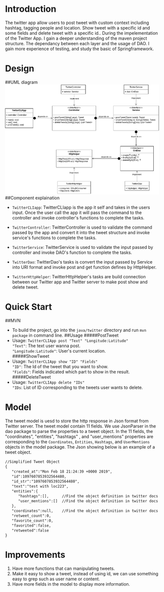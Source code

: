 # Introduction
The twitter app allow users to post tweet with custom context including hashtag, tagging people
and location. Show tweet with a specific id and some fields and delete tweet with a specific id..
During the impelementation of the Twitter App. I gain a deeper understanding of the maven project structure.
The dependancy between each layer and the usage of DAO. I gain more experience of testing, and study the basic
of Springframework. 

# Design  
##UML diagram
![twitterUML](./assets/twitterstructure.png)
##Component explaination
- `TwitterCLIapp`: TwitterCLIapp is the app it self and takes in the users input. Once the 
user call the app it will pass the command to the controller and invoke controller's functions
to complete the tasks.  
  
- `TwitterController`: TwitterController is used to validate the command passed by the app
and convert it into the tweet structure and invoke service's functions to complete the tasks.  
- `TwitterService`: TwitterService is used to validate the input passed by controller and invoke
DAO's function to complete the tasks.  
- `TwitterDao`: TwitterDao's tasks is convert the input passed by Service into URI format and 
invoke post and get function defines by HttpHelper.  
- `TwitterHttpHelper`: TwitterHttpHelper's tasks are build connection between our Twitter
app and Twitter server to make post show and delete tweet.  


# Quick Start
##MVN
- To build the project, go into the `java/twitter` directory and run `mvn package` in command 
line.
##Usage
#####PostTweet
- Usage: `TwitterCLIApp post "Text" "Longitude:Latitude"`  
`"Text"`: The text user wanna post.  
`"Longitude:Latitude"`: User's current location.  
#####ShowTweet
- Usage: `TwitterCLIApp show "ID" "Fields"`  
`"ID"`: The Id of the tweet that you want to show.  
`"Fields"`: Fields indicated which part to show in the result.
#####DeleteTweet
- Usage: `TwitterCLIApp delete "IDs"`  
`"IDs`: List of ID corresponding to the tweets user wants to delete.

# Model
The tweet model is uesd to store the http response in Json format from Twitter server.
The tweet model contain 11 fields. We use JsonParser in the dao package to parse the 
properties to a tweet object. In the 11 fields, the "coordinates", "entities", "hashtags"
, and "user_mentions" properties are corresponding to the `Coordinates`, `Entities`, 
`Hashtags`, and `UserMentions` objects in the model package. The Json showing below is an
example of a tweet object.
```
//Simplified Tweet Object 
{
   "created_at":"Mon Feb 18 21:24:39 +0000 2019",
   "id":1097607853932564480,
   "id_str":"1097607853932564480",
   "text":"test with loc223",
   "entities":{
      "hashtags":[],      //Find the object definition in twitter docs
      "user_mentions":[]  //Find the object definition in twitter docs
   },
   "coordinates":null,    //Find the object definition in twitter docs
   "retweet_count":0,
   "favorite_count":0,
   "favorited":false,
   "retweeted":false
}
```

# Improvements
1. Have more functions that can manipulating tweets.
2. Make it easy to show a tweet, instead of using id, we can use something easy to grep
such as user name or content.
3. Have more fields in the model to display more information.
